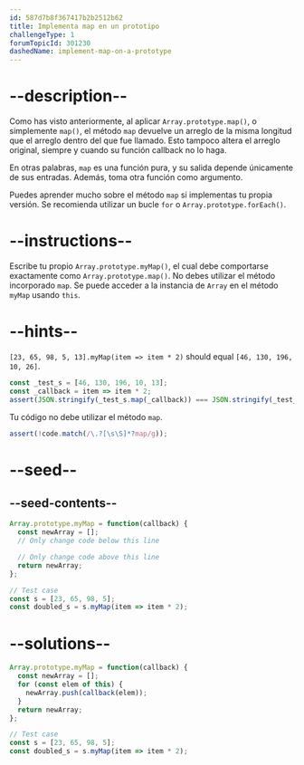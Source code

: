 ```yaml
---
id: 587d7b8f367417b2b2512b62
title: Implementa map en un prototipo
challengeType: 1
forumTopicId: 301230
dashedName: implement-map-on-a-prototype
---
```


# --description--

Como has visto anteriormente, al aplicar `Array.prototype.map()`, o simplemente `map()`, el método `map` devuelve un arreglo de la misma longitud que el arreglo dentro del que fue llamado. Esto tampoco altera el arreglo original, siempre y cuando su función callback no lo haga.

En otras palabras, `map` es una función pura, y su salida depende únicamente de sus entradas. Además, toma otra función como argumento.

Puedes aprender mucho sobre el método `map` si implementas tu propia versión. Se recomienda utilizar un bucle `for` o `Array.prototype.forEach()`.

# --instructions--

Escribe tu propio `Array.prototype.myMap()`, el cual debe comportarse exactamente como `Array.prototype.map()`. No debes utilizar el método incorporado `map`. Se puede acceder a la instancia de `Array` en el método `myMap` usando `this`.

# --hints--

`[23, 65, 98, 5, 13].myMap(item => item * 2)` should equal `[46, 130, 196, 10, 26]`.

```js
const _test_s = [46, 130, 196, 10, 13];
const _callback = item => item * 2;
assert(JSON.stringify(_test_s.map(_callback)) === JSON.stringify(_test_s.myMap(_callback)));
```

Tu código no debe utilizar el método `map`.

```js
assert(!code.match(/\.?[\s\S]*?map/g));
```

# --seed--

## --seed-contents--

```js
Array.prototype.myMap = function(callback) {
  const newArray = [];
  // Only change code below this line

  // Only change code above this line
  return newArray;
};

// Test case
const s = [23, 65, 98, 5];
const doubled_s = s.myMap(item => item * 2);
```

# --solutions--

```js
Array.prototype.myMap = function(callback) {
  const newArray = [];
  for (const elem of this) {
    newArray.push(callback(elem));
  }
  return newArray;
};

// Test case
const s = [23, 65, 98, 5];
const doubled_s = s.myMap(item => item * 2);
```
